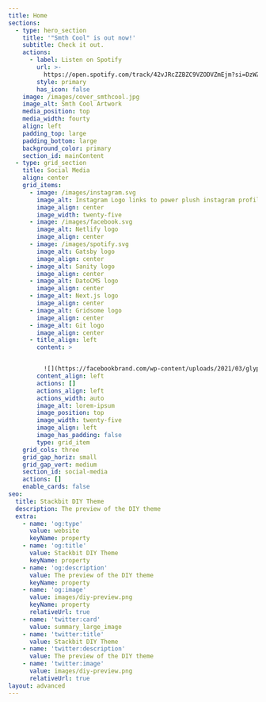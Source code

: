 ```yaml
---
title: Home
sections:
  - type: hero_section
    title: '"Smth Cool" is out now!'
    subtitle: Check it out.
    actions:
      - label: Listen on Spotify
        url: >-
          https://open.spotify.com/track/42vJRcZZBZC9VZODVZmEjm?si=DzWZiJZ1QQGBAeTs_XVDHA&utm_source=copy-link&dl_branch=1
        style: primary
        has_icon: false
    image: /images/cover_smthcool.jpg
    image_alt: Smth Cool Artwork
    media_position: top
    media_width: fourty
    align: left
    padding_top: large
    padding_bottom: large
    background_color: primary
    section_id: mainContent
  - type: grid_section
    title: Social Media
    align: center
    grid_items:
      - image: /images/instagram.svg
        image_alt: Instagram Logo links to power plush instagram profile
        image_align: center
        image_width: twenty-five
      - image: /images/facebook.svg
        image_alt: Netlify logo
        image_align: center
      - image: /images/spotify.svg
        image_alt: Gatsby logo
        image_align: center
      - image_alt: Sanity logo
        image_align: center
      - image_alt: DatoCMS logo
        image_align: center
      - image_alt: Next.js logo
        image_align: center
      - image_alt: Gridsome logo
        image_align: center
      - image_alt: Git logo
        image_align: center
      - title_align: left
        content: >


          ![](https://facebookbrand.com/wp-content/uploads/2021/03/glyph-logo_May2016.png?w=300)
        content_align: left
        actions: []
        actions_align: left
        actions_width: auto
        image_alt: lorem-ipsum
        image_position: top
        image_width: twenty-five
        image_align: left
        image_has_padding: false
        type: grid_item
    grid_cols: three
    grid_gap_horiz: small
    grid_gap_vert: medium
    section_id: social-media
    actions: []
    enable_cards: false
seo:
  title: Stackbit DIY Theme
  description: The preview of the DIY theme
  extra:
    - name: 'og:type'
      value: website
      keyName: property
    - name: 'og:title'
      value: Stackbit DIY Theme
      keyName: property
    - name: 'og:description'
      value: The preview of the DIY theme
      keyName: property
    - name: 'og:image'
      value: images/diy-preview.png
      keyName: property
      relativeUrl: true
    - name: 'twitter:card'
      value: summary_large_image
    - name: 'twitter:title'
      value: Stackbit DIY Theme
    - name: 'twitter:description'
      value: The preview of the DIY theme
    - name: 'twitter:image'
      value: images/diy-preview.png
      relativeUrl: true
layout: advanced
---
```

